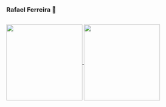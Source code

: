 ### Rafael Ferreira 🎄

##

<a href="https://github.com/anuraghazra/github-readme-stats">
  <img height=200 align="center" src="https://github-readme-stats.vercel.app/api?username=rafaeIferreira&title_color=0f88bf&theme=github_dark" />
</a>
<a href="https://github.com/anuraghazra/convoychat">
  <img height=200 align="center" src="https://github-readme-stats.vercel.app/api/top-langs?username=rafaeIferreira&layout=compact&langs_count=8&card_width=320&title_color=0f88bf&theme=github_dark" />
</a>

##
